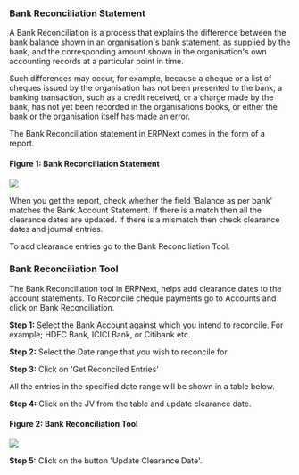 ### Bank Reconciliation Statement

A Bank Reconciliation is a process that explains the difference between the
bank balance shown in an organisation's bank statement, as supplied by the
bank, and the corresponding amount shown in the organisation's own accounting
records at a particular point in time.  

Such differences may occur, for example, because a cheque or a list of cheques
issued by the organisation has not been presented to the bank, a banking
transaction, such as a credit received, or a charge made by the bank, has not
yet been recorded in the organisations books, or either the bank or the
organisation itself has made an error.

The Bank Reconciliation statement in ERPNext comes in the form of a report.

#### Figure 1: Bank Reconciliation Statement

![](assets/frappe_io/images/erpnext/bank-reconciliation-2.png)  

  

When you get the report, check whether the field 'Balance as per bank' matches
the Bank Account Statement. If there is a match then all the clearance dates
are updated. If there is a mismatch then check clearance dates and journal
entries.

To add clearance entries go to the Bank Reconciliation Tool.

### Bank Reconciliation Tool

The Bank Reconciliation tool in ERPNext, helps add clearance dates to the
account statements. To Reconcile cheque payments go to Accounts and click on
Bank Reconciliation.  

__Step 1:__ Select the Bank Account against which you intend to reconcile. For
example; HDFC Bank, ICICI Bank, or Citibank etc.

__Step 2:__ Select the Date range that you wish to reconcile for.

__Step 3:__ Click on 'Get Reconciled Entries'

All the entries in the specified date range will be shown in a table below.

__Step 4:__ Click on the JV from the table and update clearance date.

#### Figure 2: Bank Reconciliation Tool

![](assets/frappe_io/images/erpnext/bank-reconciliation-1.png)  

  

__Step 5:__ Click on the button 'Update Clearance Date'.

 